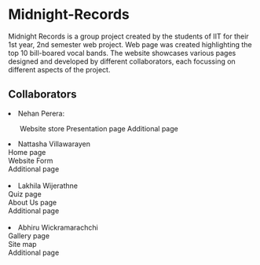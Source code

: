 # Midnight-Records

Midnight Records is a group project created by the students of IIT for their 1st year, 2nd semester web project. Web page was created highlighting the top 10 bill-boared vocal bands.
The website showcases various pages designed and developed by different collaborators, each focussing on different aspects of the project.

## Collaborators
<li>Nehan Perera:</li>
<ul>Website store
Presentation page
Additional page</ul>

<li>Nattasha Villawarayen</li>
Home page<br>
Website Form<br>
Additional page<br><br>

<li>Lakhila Wijerathne</li>
Quiz page<br>
About Us page<br>
Additional page<br><br>

<li>Abhiru Wickramarachchi</li>
Gallery page<br>
Site map<br>
Additional page

